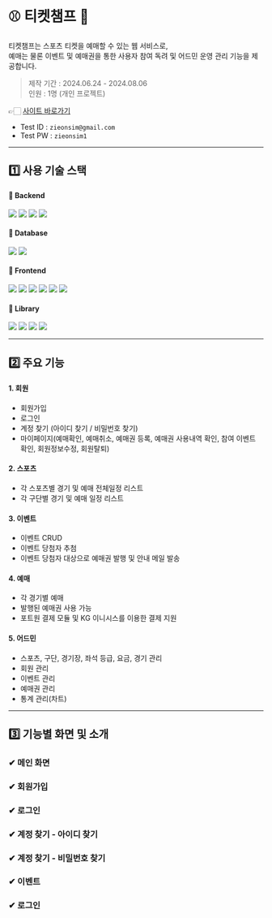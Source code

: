 # ⚾ 티켓챔프 🏀
티켓챔프는 스포츠 티켓을 예매할 수 있는 웹 서비스로,<br>
예매는 물론 이벤트 및 예매권을 통한 사용자 참여 독려 및 어드민 운영 관리 기능을 제공합니다.

> 제작 기간 : 2024.06.24 - 2024.08.06<br>
> 인원 : 1명 (개인 프로젝트)

👉🏻 [사이트 바로가기](http://49.142.157.251:9090/javaclassS8/)
- Test ID : `zieonsim@gmail.com`
- Test PW : `zieonsim1`
<hr>

## 1️⃣ 사용 기술 스택
<div align="left">
<h4>📌 Backend</h4>
<img src="https://img.shields.io/badge/Java8-007396?style=flat-square&logo=OpenJDK&logoColor=white">
<img src="https://img.shields.io/badge/Spring Framework-6DB33F?style=flat-square&logo=Spring&logoColor=white">
<img src="https://img.shields.io/badge/Spring Security-00AB77?style=flat-square&amp;logo=springsecurity&amp;logoColor=white">
<img src="https://img.shields.io/badge/apache tomcat-F8DC75?style=flat-square&amp;logo=apachetomcat&amp;logoColor=black">
<br>
  
<h4>📌 Database</h4>
<img src="https://img.shields.io/badge/MySQL-4479A1?style=flat-square&logo=mysql&logoColor=white">
<img src="https://img.shields.io/badge/MyBatis-9EB0A2?style=flat-square&amp;logo=&amp;logoColor=white">
<br>
  
<h4>📌 Frontend</h4>
<img src="https://img.shields.io/badge/javascript-F7DF1E?style=flat-square&logo=javascript&logoColor=black">
<img src="https://img.shields.io/badge/jquery-0769AD?style=flat-square&logo=jquery&logoColor=white">
<img src="https://img.shields.io/badge/JSP-BEFCFF?style=flat-square&amp;logo=&amp;logoColor=white">
<img src="https://img.shields.io/badge/html5-E34F26?style=flat-square&logo=html5&logoColor=white"> 
<img src="https://img.shields.io/badge/css-1572B6?style=flat-square&logo=css3&logoColor=white"> 
<img src="https://img.shields.io/badge/bootstrap-7952B3?style=flat-square&logo=bootstrap&logoColor=white">
<br>

<h4>📌 Library</h4>
<img src="https://img.shields.io/badge/ckeditor4-0287D0?style=flat-square&logo=ckeditor4&logoColor=white">
<img src="https://img.shields.io/badge/PortOne-FF6633?style=flat-square&logo=PortOne&logoColor=white">
<img src="https://img.shields.io/badge/chartjs-FF6384?style=flat-square&logo=chartdotjs&logoColor=white">
<img src="https://img.shields.io/badge/swiper-6332F6?style=flat-square&logo=swiper&logoColor=white">
</div>
<hr>

## 2️⃣ 주요 기능
#### 1. 회원
- 회원가입
- 로그인
- 계정 찾기 (아이디 찾기 / 비밀번호 찾기)
- 마이페이지(예매확인, 예매취소, 예매권 등록, 예매권 사용내역 확인, 참여 이벤트 확인, 회원정보수정, 회원탈퇴)
#### 2. 스포츠
- 각 스포츠별 경기 및 예매 전체일정 리스트
- 각 구단별 경기 및 예매 일정 리스트
#### 3. 이벤트
- 이벤트 CRUD
- 이벤트 당첨자 추첨
- 이벤트 당첨자 대상으로 예매권 발행 및 안내 메일 발송
#### 4. 예매
- 각 경기별 예매
- 발행된 예매권 사용 가능
- 포트원 결제 모듈 및 KG 이니시스를 이용한 결제 지원
#### 5. 어드민
- 스포츠, 구단, 경기장, 좌석 등급, 요금, 경기 관리
- 회원 관리
- 이벤트 관리
- 예매권 관리
- 통계 관리(차트)
<hr>

## 3️⃣ 기능별 화면 및 소개
### ✔ 메인 화면
### ✔ 회원가입
### ✔ 로그인
### ✔ 계정 찾기 - 아이디 찾기
### ✔ 계정 찾기 - 비밀번호 찾기
### ✔ 이벤트
### ✔ 로그인


